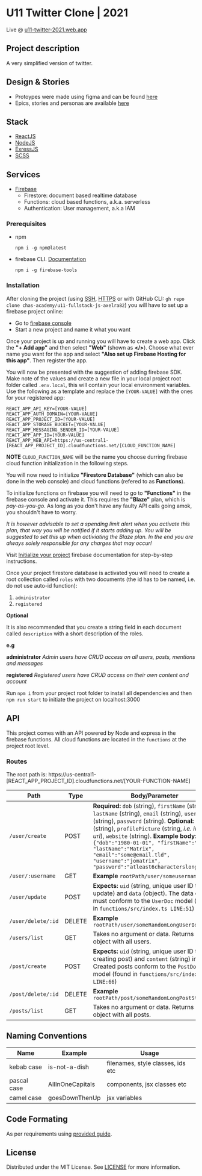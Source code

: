 # U11 Twitter Clone | 2021

Live @ [u11-twitter-2021.web.app](https://u11-twitter-2021.web.app)

## Project description

A very simplified version of twitter.

## Design & Stories

-   Protoypes were made using figma and can be found [here](https://www.figma.com/file/vPz3qkh6oKAx41HkTn0p6S/u11-twitter-clone-wireframes?node-id=11%3A520)
-   Epics, stories and personas are available [here](https://drive.google.com/drive/folders/1wDMPzdWQu0eEedrXgMfpdVIEGkwGCsuL?usp=sharing)

## Stack

-   [ReactJS](https://reactjs.org)
-   [NodeJS](https://nodejs.org)
-   [ExressJS](https://expressjs.com)
-   [SCSS](https://sass-lang.com/documentation)

## Services

-   [Firebase](https://firebase.google.com)
    -   Firestore: document based realtime database
    -   Functions: cloud based functions, a.k.a. serverless
    -   Authentication: User management, a.k.a IAM

### Prerequisites

-   npm
    ```
    npm i -g npm@latest
    ```
-   firebase CLI. [Documentation](https://firebase.google.com/docs/cli)
    ```
    npm i -g firebase-tools
    ```

### Installation

After cloning the project (using [SSH](git@github.com:chas-academy/u11-fullstack-js-axelra82.git), [HTTPS](https://github.com/chas-academy/u11-fullstack-js-axelra82.git) or with GitHub CLI: `gh repo clone chas-academy/u11-fullstack-js-axelra82`) you will have to set up a firebase project online:

-   Go to [firebase console](https://console.firebase.google.com/)
-   Start a new project and name it what you want

Once your project is up and running you will have to create a web app. Click the **"+ Add app"** and then select **"Web"** (shown as **</>**). Choose what ever name you want for the app and select **"Also set up Firebase Hosting for this app"**. Then register the app.

You will now be presented with the suggestion of adding firebase SDK. Make note of the values and create a new file in your local project root folder called `.env.local`, this will contain your local environment variables. Use the following as a template and replace the `[YOUR-VALUE]` with the ones for your registered app:

```
REACT_APP_API_KEY=[YOUR-VALUE]
REACT_APP_AUTH_DOMAIN=[YOUR-VALUE]
REACT_APP_PROJECT_ID=[YOUR-VALUE]
REACT_APP_STORAGE_BUCKET=[YOUR-VALUE]
REACT_APP_MESSAGING_SENDER_ID=[YOUR-VALUE]
REACT_APP_APP_ID=[YOUR-VALUE]
REACT_APP_WEB_API=https://us-central1-[REACT_APP_PROJECT_ID].cloudfunctions.net/[CLOUD_FUNCTION_NAME]
```

**NOTE** `CLOUD_FUNCTION_NAME` will be the name you choose durring firebase cloud function initialization in the following steps.

You will now need to initialize **"Firestore Database"** (which can also be done in the web console) and cloud functions (refered to as **Functions**).

To initialize functions on firebase you will need to go to **"Functions"** in the firebase console and activate it. This requires the **"Blaze"** plan, which is _pay-as-you-go_. As long as you don't have any faulty API calls going amok, you shouldn't have to worry.

_It is however advisable to set a spending limit alert when you activate this plan, that way you will be notified if it starts adding up. You will be suggested to set this up when activiating the Blaze plan. In the end you are always solely responsible for any charges that may occur!_

Visit [Initialize your project](https://firebase.google.com/docs/functions/get-started#initialize-your-project) firebase documentation for step-by-step instructions.

Once your project firestore database is activated you will need to create a root collection called `roles` with two documents (the id has to be named, i.e. do not use auto-id function):

1. `administrator`
2. `registered`

**Optional**

It is also recommended that you create a string field in each document called `description` with a short description of the roles.

**e.g**

**administrator**
_Admin users have CRUD access on all users, posts, mentions and messages_

**registered**
_Registered users have CRUD access on their own content and account_

Run `npm i` from your project root folder to install all dependencies and then `npm run start` to initiate the project on localhost:3000

## API

This project comes with an API powered by Node and express in the firebase functions. All cloud functions are located in the `functions` at the project root level.

### Routes

The root path is: https://us-central1-[REACT_APP_PROJECT_ID].cloudfunctions.net/[YOUR-FUNCTION-NAME]

| Path               | Type   | Body/Parameter                                                                                                                                                                                                                                                                                                                                                                                              |
| ------------------ | ------ | ----------------------------------------------------------------------------------------------------------------------------------------------------------------------------------------------------------------------------------------------------------------------------------------------------------------------------------------------------------------------------------------------------------- |
| `/user/create`     | POST   | **Required:** `dob` (string), `firstName` (string), `lastName` (string), `email` (string), `username` (string), `password` (string). **Optional:** `bio` (string), `profilePicture` (string, _i.e. image url_), `website` (string). **Example body:** `{"dob":"1980-01-01", "firstName":"John", "lastName":"Matrix", "email":"some@email.tld", "username":"jomatrix", "password":"atleast6characterslong"}` |
| `/user/:username`  | GET    | **Example** `rootPath/user/someusername`                                                                                                                                                                                                                                                                                                                                                                    |
| `/user/update`     | POST   | **Expects:** `uid` (string, unique user ID to update) and `data` (object). The data object must conform to the `UserDoc` model (found in `functions/src/index.ts LINE:51`)                                                                                                                                                                                                                                  |
| `/user/delete/:id` | DELETE | **Example** `rootPath/user/someRandomLongUserIdString`                                                                                                                                                                                                                                                                                                                                                      |
| `/users/list`      | GET    | Takes no argument or data. Returns an object with all users.                                                                                                                                                                                                                                                                                                                                                |
| `/post/create`     | POST   | **Expects:** `uid` (string, unique user ID to creating post) and `content` (string) in body. Created posts conform to the `PostDoc` model (found in `functions/src/index.ts LINE:66`)                                                                                                                                                                                                                       |
| `/post/delete/:id` | DELETE | **Example** `rootPath/post/someRandomLongPostString`                                                                                                                                                                                                                                                                                                                                                        |
| `/posts/list`      | GET    | Takes no argument or data. Returns an object with all posts.                                                                                                                                                                                                                                                                                                                                                |

## Naming Conventions

| Name        | Example          | Usage                             |
| ----------- | ---------------- | --------------------------------- |
| kebab case  | is-not-a-dish    | filenames, style classes, ids etc |
| pascal case | AllInOneCapitals | components, jsx classes etc       |
| camel case  | goesDownThenUp   | jsx variables                     |

## Code Formating

As per requirements using [provided guide](https://vicvijayakumar.com/blog/eslint-airbnb-style-guide-prettier).

## License

Distributed under the MIT License. See [LICENSE](LICENSE.txt) for more information.
